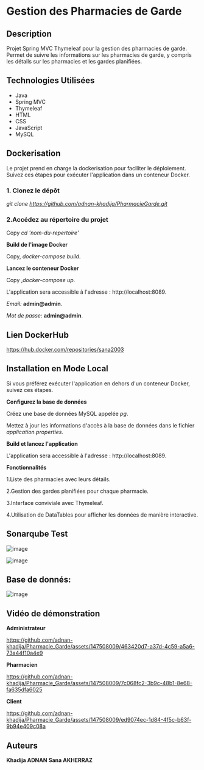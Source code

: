 # Gestion des Pharmacies de Garde

## Description
Projet Spring MVC Thymeleaf pour la gestion des pharmacies de garde. 
Permet de suivre les informations sur les pharmacies de garde,
y compris les détails sur les pharmacies et les gardes planifiées.

## Technologies Utilisées
- Java
- Spring MVC
- Thymeleaf
- HTML
- CSS
- JavaScript
- MySQL 

## Dockerisation
Le projet prend en charge la dockerisation pour faciliter le déploiement. Suivez ces étapes pour exécuter l'application dans un conteneur Docker.

### 1. Clonez le dépôt

   *git clone https://github.com/adnan-khadija/PharmacieGarde.git*


### 2.Accédez au répertoire du projet

Copy  *cd 'nom-du-repertoire'*

**Build de l'image Docker**

Copy, *docker-compose build*.

**Lancez le conteneur Docker**

Copy ,*docker-compose up*.

L'application sera accessible à l'adresse : http://localhost:8089.

*Email:* **admin@admin**.

*Mot de passe:* **admin@admin**.

## Lien DockerHub

https://hub.docker.com/repositories/sana2003

## Installation en Mode Local

Si vous préférez exécuter l'application en dehors d'un conteneur Docker, suivez ces étapes.

**Configurez la base de données**

Créez une base de données MySQL appelée *pg*.

Mettez à jour les informations d'accès à la base de données dans le fichier *application.properties*.

**Build et lancez l'application**

L'application sera accessible à l'adresse : http://localhost:8089.

**Fonctionnalités**

1.Liste des pharmacies avec leurs détails.

2.Gestion des gardes planifiées pour chaque pharmacie.

3.Interface conviviale avec Thymeleaf.

4.Utilisation de DataTables pour afficher les données de manière interactive.


## Sonarqube Test

![image](https://github.com/adnan-khadija/Pharmacie_Garde/assets/147508009/522660e1-c597-4e78-b8ed-0bd988af5ae0)



![image](https://github.com/adnan-khadija/Pharmacie_Garde/assets/147508009/8a3318f6-65d1-4cb5-bf74-037a71cd8af2)


## Base de donnés:

![image](https://github.com/adnan-khadija/Pharmacie_Garde/assets/147508009/f23593cf-a6c3-41f5-bb4b-8241970c4da7)

## Vidéo de démonstration

**Administrateur**

https://github.com/adnan-khadija/Pharmacie_Garde/assets/147508009/463420d7-a37d-4c59-a5a6-73a44f10a4e9


**Pharmacien**


https://github.com/adnan-khadija/Pharmacie_Garde/assets/147508009/7c068fc2-3b9c-48b1-8e68-fa635dfa6025





**Client**


https://github.com/adnan-khadija/Pharmacie_Garde/assets/147508009/ed9074ec-1d84-4f5c-b63f-9b94e409c08a


## Auteurs

**Khadija ADNAN**
**Sana AKHERRAZ**




